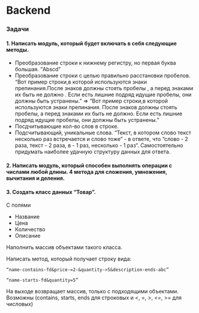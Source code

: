 # Backend

### Задачи
#### 1. Написать модуль, который будет включать в себя следующие методы.
* Преобразование строки к нижнему регистру, но первая буква большая. “Abscd”
* Преобразование строки с целью правильно расстановки пробелов. “Вот пример строки,в которой     используются знаки препинания.После знаков должны стоять пробелы , а перед знаками их быть не должно .    Если есть лишние подряд идущие пробелы, они должны быть устранены.” =>
“Вот пример строки,в которой используются знаки препинания. После знаков должны стоять пробелы, а перед знаками их быть не должно. Если есть лишние подряд идущие пробелы, они должны быть устранены.”
* Посдчитывающие кол-во слов в строке.
* Подсчитывающий, уникальные слова. “Текст, в котором слово текст несколько раз встречается и слово тоже” - в ответе, что “слово - 2 раза, текст - 2 раза, в - 1 раз, несколько - 1 раз“. Самостоятельно придумать наиболее удачную структуру данных для ответа.

#### 2. Написать модуль, который способен выполнять операции с числами любой длины. 4 метода для сложения, умножения, вычитания и деления.

#### 3.  Создать класс данных “Товар”. 

С полями
* Название
* Цена
* Количество
* Описание

Наполнить массив объектами такого класса.<br/>

Написать метод, который получает строку вида:
```
“name-contains-fd&price-=2-&quantity->5&description-ends-abc”
```
```
“name-starts-fd&quantity=5”
```
На выходе возвращает массив, только с подходящими объектами.<br/>
Возможны (contains, starts, ends для строковых и <, =, >, <=, >= для числовых)
